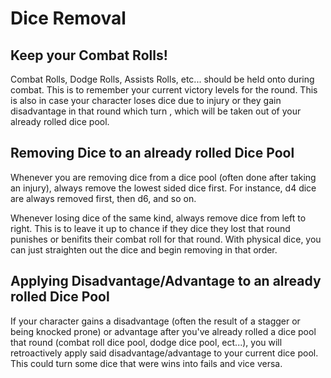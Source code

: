 # Dice Removal

## Keep your Combat Rolls!

Combat Rolls, Dodge Rolls, Assists Rolls, etc... should be held onto during combat. This is to remember your current victory levels for the round. This is also in case your character loses dice due to injury or they gain disadvantage in that round which turn , which will be taken out of your already rolled dice pool.

## Removing Dice to an already rolled Dice Pool

Whenever you are removing dice from a dice pool (often done after taking an injury), always remove the lowest sided dice first. For instance, d4 dice are always removed first, then d6, and so on.

Whenever losing dice of the same kind, always remove dice from left to right. This is to leave it up to chance if they dice they lost that round punishes or benifits their combat roll for that round. With physical dice, you can just straighten out the dice and begin removing in that order.

## Applying Disadvantage/Advantage to an already rolled Dice Pool

If your character gains a disadvantage (often the result of a stagger or being knocked prone) or advantage after you've already rolled a dice pool that round (combat roll dice pool, dodge dice pool, ect...), you will retroactively apply said disadvantage/advantage to your current dice pool. This could turn some dice that were wins into fails and vice versa.
